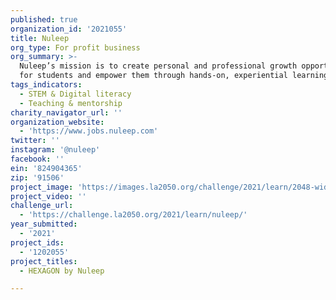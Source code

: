 ```yaml
---
published: true
organization_id: '2021055'
title: Nuleep
org_type: For profit business
org_summary: >-
  Nuleep’s mission is to create personal and professional growth opportunities
  for students and empower them through hands-on, experiential learning.
tags_indicators:
  - STEM & Digital literacy
  - Teaching & mentorship
charity_navigator_url: ''
organization_website:
  - 'https://www.jobs.nuleep.com'
twitter: ''
instagram: '@nuleep'
facebook: ''
ein: '824904365'
zip: '91506'
project_image: 'https://images.la2050.org/challenge/2021/learn/2048-wide/nuleep.jpg'
project_video: ''
challenge_url:
  - 'https://challenge.la2050.org/2021/learn/nuleep/'
year_submitted:
  - '2021'
project_ids:
  - '1202055'
project_titles:
  - HEXAGON by Nuleep

---
```

